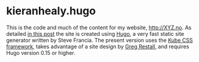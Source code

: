 # kieranhealy.hugo

This is the code and much of the content for my website, http://XYZ.no. As detailed [in this post](http://kieranhealy.org/blog/archives/2014/02/24/powered-by-hugo/) the site is created using [Hugo](http://gohugo.io/), a very fast static site generator written by Steve Francia. The present version uses the [Kube CSS framework](http://imperavi.com/kube/), takes advantage of a site design by [Greg Restall](http://consequently.org), and requires Hugo version 0.15 or higher.

